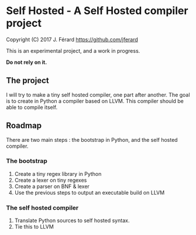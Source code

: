 # Self Hosted - A Self Hosted compiler project

Copyright (C) 2017 J. Férard <https://github.com/jferard>

This is an experimental project, and a work in progress.

**Do not rely on it.**

## The project
I will try to make a tiny self hosted compiler, one part after another.
The goal is to create in Python a compiler based on LLVM.
This compiler should be able to compile itself.

## Roadmap
There are two main steps : the bootstrap in Python, and the self hosted compiler.

### The bootstrap
1. Create a tiny regex library in Python
2. Create a lexer on tiny regexes
3. Create a parser on BNF & lexer
4. Use the previous steps to output an executable build on LLVM

### The self hosted compiler
1. Translate Python sources to self hosted syntax.
2. Tie this to LLVM
